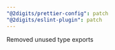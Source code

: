 ```yaml
---
"@2digits/prettier-config": patch
"@2digits/eslint-plugin": patch
---
```


Removed unused type exports
